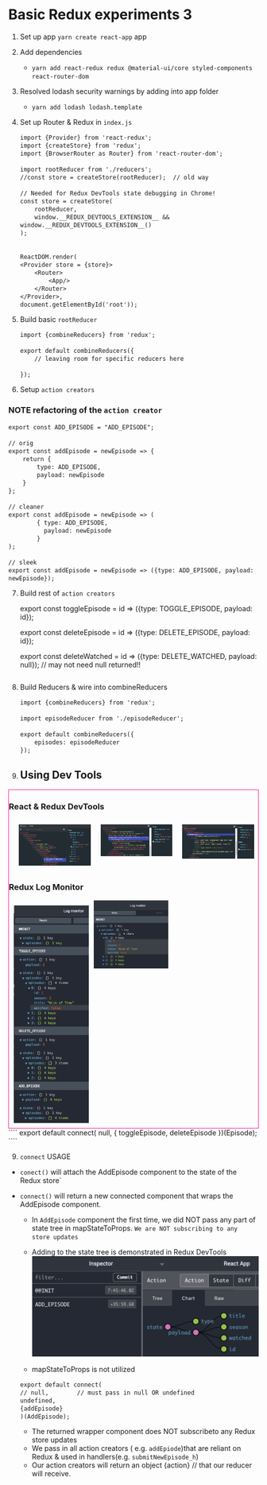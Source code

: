 # Basic Redux experiments 3

1) Set up app `yarn create react-app` app
2) Add dependencies
    - `yarn add react-redux redux @material-ui/core styled-components react-router-dom` 
3) Resolved lodash security warnings by adding into app folder

    - `yarn add lodash lodash.template`

4) Set up Router & Redux in `index.js`
    ````
    import {Provider} from 'react-redux';
    import {createStore} from 'redux';
    import {BrowserRouter as Router} from 'react-router-dom';

    import rootReducer from './reducers';
    //const store = createStore(rootReducer);  // old way

    // Needed for Redux DevTools state debugging in Chrome!
    const store = createStore(
        rootReducer,
        window.__REDUX_DEVTOOLS_EXTENSION__ && window.__REDUX_DEVTOOLS_EXTENSION__()
    );


    ReactDOM.render(
    <Provider store = {store}> 
        <Router>
            <App/>
        </Router>
    </Provider>, 
    document.getElementById('root'));

    ````


5) Build basic `rootReducer`
    ````
    import {combineReducers} from 'redux';

    export default combineReducers({
        // leaving room for specific reducers here

    });
    ````
6) Setup `action creators`

### NOTE refactoring of the `action creator`

````
export const ADD_EPISODE = "ADD_EPISODE";

// orig
export const addEpisode = newEpisode => {
    return {
        type: ADD_EPISODE,
        payload: newEpisode
    }
};

// cleaner
export const addEpisode = newEpisode => (
        { type: ADD_EPISODE,
          payload: newEpisode  
        }    
);

// sleek
export const addEpisode = newEpisode => ({type: ADD_EPISODE, payload: newEpisode});
````

7)  Build rest of `action creators`

    export const toggleEpisode = id => ({type: TOGGLE_EPISODE, payload: id});

    export const deleteEpisode = id => ({type: DELETE_EPISODE, payload: id});

    export const deleteWatched = id => ({type: DELETE_WATCHED, payload: null}); // may not need null returned!!
    
    ````

7) Build Reducers & wire into combineReducers
    ````
    import {combineReducers} from 'redux';

    import episodeReducer from './episodeReducer';

    export default combineReducers({
        episodes: episodeReducer
    });

    ````

8) ## Using Dev Tools 

<div style = 'border: 1px solid deeppink'>
    <h3 style = 'font-weight: bold'> React & Redux DevTools </h3>
    <div style = 'display: flex; justify-content: space-evenly; margin: 10px '>    
        <img  style = 'margin: 10px' src = 'app/src/img/md/Episodes_React_DevTools.png' alt = 'Episodes-ReactDevTools' width = 30% height = 100%/>
        <img style = 'margin: 10px'  src = 'app/src/img/md/Episode_React_DevTools.png' alt = 'Episode-ReactDevTools' width = 30% height = 100%/>
        <img style = 'margin: 10px' src = 'app/src/img/md/AddEpisode_React_DevTools.png' alt = 'AddEpisode-ReactDevTools' width = 30% height = 100%/>
    </div>
    <h3 style = 'font-weight: bold'> Redux Log Monitor</h3> 
    <div style = 'display: flex; align-items: flex-start align-content: flex-start' >
        <img style = 'margin: 10px'  src = 'app/src/img/md/Redux_DevTools_LogMonitor.png' alt = 'ReduxDevTools_logger' width = 30% height = 50%/>
        <img style = 'margin: 10px, position: absolute, top: 0' src = 'app/src/img/md/Redux_DevTools_initial.png' alt = 'Redux_DevTools'  width  = 30% height = 50%/>
    </div>

</div>
````
     export default connect( null, { toggleEpisode, deleteEpisode })(Episode);
 ````

9) `connect` USAGE 
- `conect()` will attach the AddEpisode component to the state of the Redux store`
- `connect()` will return a new connected component that wraps the AddEpisode component. 

    - In `AddEpisode` component the first time, we did NOT pass any part of state tree in mapStateToProps. `We are NOT subscribing to any store updates`


    -   Adding to the state tree is demonstrated in Redux DevTools
    ![AddEpisode_add to state](app/src/img/md/Redux_DevTools_addingToState.png)
    - mapStateToProps is not utilized
    ````
    export default connect(
    // null,        // must pass in null OR undefined
    undefined,    
    {addEpisode}
    )(AddEpisode);
    ````
    - The returned wrapper component does NOT subscribeto any Redux store updates
    - We pass in all action creators ( e.g. `addEpiode`)that are reliant on Redux & used in handlers(e.g. ` submitNewEpisode_h `)
    - Our action creators will return  an object {action}
// that our reducer will receive.



